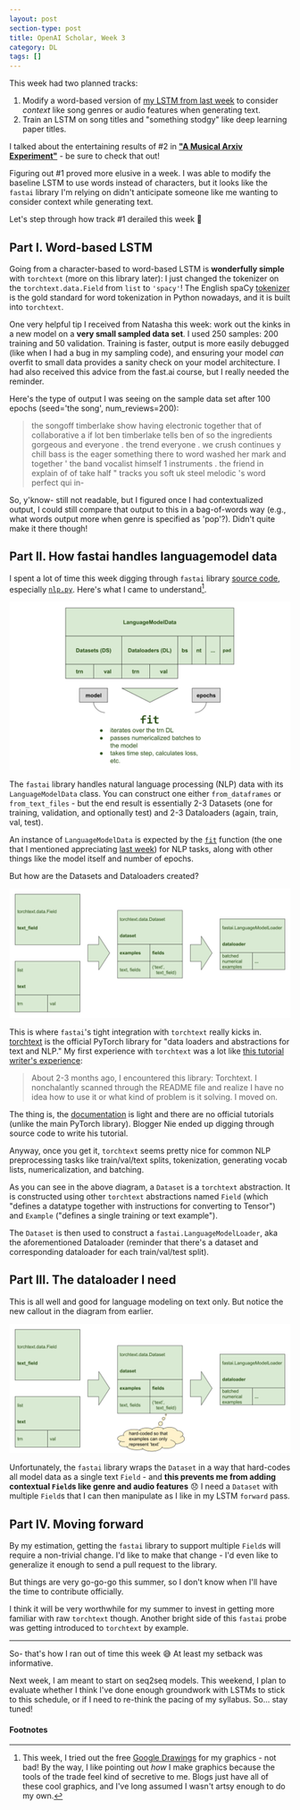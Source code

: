 ```yaml
---
layout: post
section-type: post
title: OpenAI Scholar, Week 3
category: DL
tags: []
---
```


This week had two planned tracks:
1. Modify a word-based version of [my LSTM from last week](/dl/2018/06/15/scholar-week2#part-ii-getting-familiar-with-rnns) to consider _context_ like song genres or audio features when generating text.
2. Train an LSTM on song titles and "something stodgy" like deep learning paper titles.

I talked about the entertaining results of #2 in [**"A Musical Arxiv Experiment"**](/dl/2018/06/20/arxiv-song-titles) - be sure to check that out!

Figuring out #1 proved more elusive in a week. I was able to modify the baseline LSTM to use words instead of characters, but it looks like the `fastai` library I'm relying on didn't anticipate someone like me wanting to consider context while generating text.

Let's step through how track #1 derailed this week :slightly_smiling_face:

## Part I. Word-based LSTM

Going from a character-based to word-based LSTM is **wonderfully simple** with `torchtext` (more on this library later): I just changed the tokenizer on the `torchtext.data.Field` from `list` to `'spacy'`! The English spaCy [tokenizer](https://spacy.io/usage/linguistic-features#tokenization) is the gold standard for word tokenization in Python nowadays, and it is built into `torchtext`.

One very helpful tip I received from Natasha this week: work out the kinks in a new model on a **very small sampled data set**. I used 250 samples: 200 training and 50 validation. Training is faster, output is more easily debugged (like when I had a bug in my sampling code), and ensuring your model _can_ overfit to small data provides a sanity check on your model architecture. I had also received this advice from the fast.ai course, but I really needed the reminder.

Here's the type of output I was seeing on the sample data set after 100 epochs (seed='the song', num_reviews=200):
> the songoff timberlake show having electronic together that of collaborative <unk> <unk> <unk> a if lot ben timberlake tells ben of so <unk> <unk> the ingredients <unk> <unk> <unk> gorgeous and everyone . the trend everyone . <unk> we crush continues <unk> y chill bass is the eager something <unk> <unk> <unk> there to word washed her mark and together ' <unk> the band vocalist himself 1 instruments . <unk> <unk> the friend in explain of of take half " tracks <unk> <unk> <unk> you soft <unk> uk steel melodic 's word perfect qui in-

So, y'know- still not readable, but I figured once I had contextualized output, I could still compare that output to this in a bag-of-words way (e.g., what words output more when genre is specified as 'pop'?). Didn't quite make it there though!

## Part II. How fastai handles languagemodel data

I spent a lot of time this week digging through `fastai` library [source code](https://github.com/fastai/fastai/tree/master/fastai), especially [`nlp.py`](https://github.com/fastai/fastai/blob/master/fastai/nlp.py). Here's what I came to understand[^google-draw].

![LanguageModelData](/img/posts/fastai-langmodeldata.svg)

The `fastai` library handles natural language processing (NLP) data with its `LanguageModelData` class. You can construct one either `from_dataframes` or `from_text_files` - but the end result is essentially 2-3 Datasets (one for training, validation, and optionally test) and 2-3 Dataloaders (again, train, val, test).

An instance of `LanguageModelData` is expected by the [`fit`](https://github.com/fastai/fastai/blob/master/fastai/model.py) function (the one that I mentioned appreciating [last week](/dl/2018/06/15/scholar-week2#fastai-library)) for NLP tasks, along with other things like the model itself and number of epochs.

But how are the Datasets and Dataloaders created?

![Datasets to Dataloaders](/img/posts/fastai-ds-dl.svg)

This is where `fastai`'s tight integration with `torchtext` really kicks in. [torchtext](https://github.com/pytorch/text) is the official PyTorch library for "data loaders and abstractions for text and NLP." My first experience with `torchtext` was a lot like [this tutorial writer's experience](http://anie.me/On-Torchtext/):

> About 2-3 months ago, I encountered this library: Torchtext. I nonchalantly scanned through the README file and realize I have no idea how to use it or what kind of problem is it solving. I moved on.

The thing is, the [documentation](http://torchtext.readthedocs.io/en/latest/) is light and there are no official tutorials (unlike the main PyTorch library). Blogger Nie ended up digging through source code to write his tutorial.

Anyway, once you get it, `torchtext` seems pretty nice for common NLP preprocessing tasks like train/val/text splits, tokenization, generating vocab lists, numericalization, and batching.

As you can see in the above diagram, a `Dataset` is a `torchtext` abstraction. It is constructed using other `torchtext` abstractions named `Field` (which "defines a datatype together with instructions for converting to Tensor") and `Example` ("defines a single training or text example").

The `Dataset` is then used to construct a `fastai.LanguageModelLoader`, aka the aforementioned Dataloader (reminder that there's a dataset and corresponding dataloader for each train/val/test split).

## Part III. The dataloader I need

This is all well and good for language modeling on text only. But notice the new callout in the diagram from earlier.

![Datasets to Dataloaders](/img/posts/fastai-ds-dl-issues.svg)

Unfortunately, the `fastai` library wraps the `Dataset` in a way that hard-codes all model data as a single text `Field` - and **this prevents me from adding contextual `Field`s like genre and audio features** :disappointed: I need a `Dataset` with multiple `Field`s that I can then manipulate as I like in my LSTM `forward` pass.

## Part IV. Moving forward

By my estimation, getting the `fastai` library to support multiple `Field`s will require a non-trivial change. I'd like to make that change - I'd even like to generalize it enough to send a pull request to the library.

But things are very go-go-go this summer, so I don't know when I'll have the time to contribute officially.

I think it will be very worthwhile for my summer to invest in getting more familiar with raw `torchtext` though. Another bright side of this `fastai` probe was getting introduced to `torchtext` by example.

---

So- that's how I ran out of time this week :sweat_smile: At least my setback was informative.

Next week, I am meant to start on seq2seq models. This weekend, I plan to evaluate whether I think I've done enough groundwork with LSTMs to stick to this schedule, or if I need to re-think the pacing of my syllabus. So... stay tuned!

#### Footnotes

[^google-draw]: This week, I tried out the free [Google Drawings](https://docs.google.com/drawings/) for my graphics - not bad! By the way, I like pointing out _how_ I make graphics because the tools of the trade feel kind of secretive to me. Blogs just have all of these cool graphics, and I've long assumed I wasn't artsy enough to do my own.
